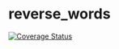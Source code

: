 # reverse_words

[![Coverage Status](https://coveralls.io/repos/github/roberthanes/reverse_words/badge.svg)](https://coveralls.io/github/roberthanes/reverse_words)
